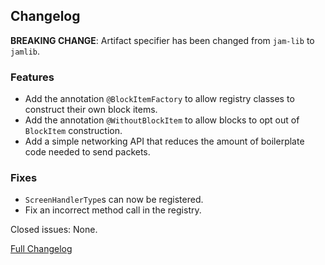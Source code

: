 ## Changelog

**BREAKING CHANGE**: Artifact specifier has been changed from `jam-lib` to `jamlib`.

### Features

- Add the annotation `@BlockItemFactory` to allow registry classes to construct their own block items.
- Add the annotation `@WithoutBlockItem` to allow blocks to opt out of `BlockItem` construction.
- Add a simple networking API that reduces the amount of boilerplate code needed to send packets.

### Fixes

- `ScreenHandlerType`s can now be registered.
- Fix an incorrect method call in the registry.

Closed issues: None.

[Full Changelog](https://github.com/JamCoreModding/JamLib/compare/0.1.0...0.2.0)
